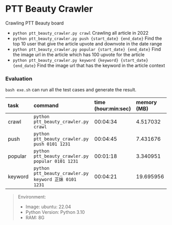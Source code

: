 # PTT Beauty Crawler

Crawling PTT Beauty board

* `python ptt_beauty_crawler.py crawl`
Crawling all article in 2022
* `python ptt_beauty_crawler.py push {start_date} {end_date}`
Find the top 10 user that give the article upvote and downvote in the date range
* `python ptt_beauty_crawler.py popular {start_date} {end_date}`
Find the image url in the article which has 100 upvote for the article
* `python ptt_beauty_crawler.py keyword {keyword} {start_date} {end_date}`
Find the image url that has the keyword in the article context

### Evaluation

`bash exe.sh` can run all the test cases and generate the result.

|task|command|time (hour:min:sec)|memory (MB)|
|:-|:-|:-|:-|
|crawl|`python ptt_beauty_crawler.py crawl`|00:04:34|4.517032|
|push|`python ptt_beauty_crawler.py push 0101 1231`|00:04:45|7.431676|
|popular|`python ptt_beauty_crawler.py popular 0101 1231`|00:01:18|3.340951|
|keyword|`python ptt_beauty_crawler.py keyword 正妹 0101 1231`|00:04:21|19.695956|

            
> Environment: 
> * Image: ubuntu: 22.04
> * Python	Version: Python 3.10
> * RAM: 8G